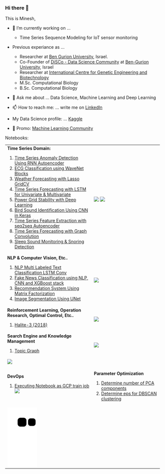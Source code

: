 ### Hi there 👋
This is Minesh, 

<!-- table border="0"><tr><td width="100%" -->
  <!-- pre -->

- 🔭 I’m currently working on ... 
    *  Time Series Sequence Modeling for IoT sensor monitoring
- Previous experiance as ...
    *  Researcher at [Ben Gurion University](https://in.bgu.ac.il/en/Pages/default.aspx), Israel.
    *  Co-Founder of [DiSCo - Data Science Community](https://www.bengis.org/disco) at [Ben-Gurion University](https://in.bgu.ac.il/en/pages/default.aspx), Israel 
    *  Researcher at [International Centre for Genetic Engineering and Biotechnology](http://www.icgeb.org/)
    *  M.Sc. Computational Biology
    *  B.Sc. Computational Biology

- 💬 Ask me about ... 
    Data Science, Machine Learning and Deep Learning 

- 📫 How to reach me: ... 
    write me on </pre> <a href="https://LinkedIn.com/in/mineshjethva">LinkedIn</a> 

- My Data Science profile: ... 
    <a href="https://www.kaggle.com/mineshjethva">Kaggle</a>

- 🧾 Promo: [Machine Learning Community](http://forum.heroml.org)

<!--
**minesh1291/Minesh1291** is a ✨ _special_ ✨ repository because its `README.md` (this file) appears on your GitHub profile.

Here are some ideas to get you started:

- 🔭 I’m currently working on ...
- 🌱 I’m currently learning ...
- 👯 I’m looking to collaborate on ...
- 🤔 I’m looking for help with ...
- 💬 Ask me about ...
- 📫 How to reach me: ...
- 😄 Pronouns: ...
- ⚡ Fun fact: ...

-->

  <!-- /pre>
  </td>
<!-- td>
<img src="https://github-readme-stats.vercel.app/api?username=minesh1291&show_icons=true&theme=dark" >
 </td ></tr>
  </table -->
  
<!--

Actively looking for a Data Scientist position. 

**Data Scientist** working with sequence modelling for Time-Series

-->

Notebooks:

<table>
    <tr>
        <td width="56%">
            <strong>Time Series Domain:</strong>
            <ol>
                <li><a href="https://www.kaggle.com/mineshjethva/timeseries-anomaly-detection-using-rnn-autoencoder" rel="nofollow">Time Series Anomaly Detection Using RNN Autoencoder</a></li>
                <li><a href="https://www.kaggle.com/mineshjethva/ecg-model" rel="nofollow">ECG Classification using WaveNet Blocks</a></li>
                <li><a href="https://www.kaggle.com/mineshjethva/weather-forcasting-lasso-gridcv?scriptVersionId=3567529" rel="nofollow">Weather Forecasting with Lasso GridCV</a></li>
                <li><a href="https://www.kaggle.com/mineshjethva/time-series-forecasting-with-lstm-for-uni-multivar" rel="nofollow">Time Series Forecasting with LSTM for Univariate &amp; Multivariate</a></li>
                <li><a href="https://www.kaggle.com/mineshjethva/power-grid-stability-with-deep-learning" rel="nofollow">Power Grid Stability with Deep Learning</a></li>
                <li><a href="https://www.kaggle.com/mineshjethva/making-prediction-with-keras-pre-trained-model?scriptVersionId=39728764" rel="nofollow">Bird Sound Identification Using CNN in Keras</a></li>
                <li><a href="https://www.kaggle.com/mineshjethva/timeseries-featureextraction-seq2seq-autoencoder" rel="nofollow">Time Series Feature Extraction with seq2seq Autoencoder</a></li>
                <li><a href="https://www.kaggle.com/mineshjethva/graph-timeseries-forecasting" rel="nofollow">Time Series Forecasting with Graph Convolution</a></li>
                <li><a href="https://www.kaggle.com/mineshjethva/sleep-monitoring-snoring-detection/" rel="nofollow">Sleep Sound Monitoring &amp; Snoring Detection</a></li>
            </ol>
        </td>
        <td>
            <img src="https://user-images.githubusercontent.com/6646693/129485595-7d132169-74ea-47ad-9a16-849144ec2af9.gif" width="70%">
            <img src="https://user-images.githubusercontent.com/6646693/129487538-92b3708a-5d07-44f1-b0f2-22734f450bfb.gif" width="70%">
        </td>
    </tr>
    <tr>
        <td colspan=1>
          <strong> NLP & Computer Vision, Etc.. </strong>
          <ol>
                <li><a href="https://www.kaggle.com/mineshjethva/nlp-text-classification-lstm-conv?scriptVersionId=39400049" rel="nofollow">NLP Multi Labeled Text Classification LSTM Conv</a></li>
                <li><a href="https://www.kaggle.com/mineshjethva/tomtom-fakenews-v2" rel="nofollow">Fake News Classification using NLP, CNN and XGBoost stack</a></li>
                <li><a href="https://www.kaggle.com/mineshjethva/recommendation-system-using-matrix-factorization" rel="nofollow">Recommendation System Using Matrix Factorization</a></li>
                <li><a href="https://www.kaggle.com/mineshjethva/image-segmentation-using-unet" rel="nofollow">Image Segmentation Using UNet</a></li>
            </ol>
        <td>
            <img src="https://user-images.githubusercontent.com/6646693/135624408-b613b201-4d6a-4c20-811f-a59791422066.gif" width="70%">
        </td>
    </tr>
  <tr>
        <td colspan=1>
          <strong> Reinforcement Learning, Operation Research, Optimal Control, Etc.. </strong>
          <ol>
            <li> <a href="https://twitter.com/haliteai?lang=en" rel="nofollow"> Halite-3 (2018) </a></li>
          </ol>
        <td>
            <img src="https://github.com/minesh1291/minesh1291.github.io/raw/master/_images/halite-in-action.gif" width="70%">
        </td>
    </tr>
  
  <tr>
        <td colspan=1>
          <strong> Search Engine and Knowledge Management </strong>
          <ol>
            <li> <a href="https://minesh1291.github.io/KGraph/" rel="nofollow"> Topic Graph </a></li>
          </ol>
        <td>
            <img src="https://raw.githubusercontent.com/minesh1291/KGraph/main/images/Screenshot%20from%202022-01-19%2011-07-40.png" style="object-fit: cover" width="70%">
        </td>
    </tr>
    <tr>
        <td colspan=2>
            <img src="https://user-images.githubusercontent.com/6646693/135627334-5857e252-af05-40fc-a995-0622f1bc468f.png" width="70%">
        </td>    
    </tr>
    <tr>
<td colspan=1>
<strong>  DevOps </strong>
<ol>
  <li><a href="https://www.kaggle.com/general/196909">Executing Notebook as GCP train job</a>
<img src="https://user-images.githubusercontent.com/6646693/135630007-aef53893-cd20-41d2-a2d6-aaa4f29ca138.png" width="70%">
</li>
  </ol>
</td>
<td colspan=1>

<strong>  Parameter Optimization </strong> 
1. [Determine number of PCA components](https://www.kaggle.com/mineshjethva/determine-n-pca-components?rvi=1)
1. [Determine eps for DBSCAN clustering](https://www.kaggle.com/mineshjethva/determine-eps-for-dbscan-clustering?scriptVersionId=48245677)
</td>
  </tr>
      <tr>
      <tr><td colspan=2>
<img src="https://github.com/minesh1291/Minesh1291/blob/output/github-contribution-grid-snake.svg" alt="Snake animation" style="max-width:100%;">
